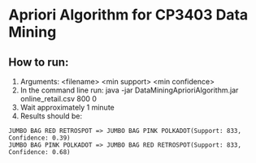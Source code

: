 # Apriori Algorithm for CP3403 Data Mining

## How to run:
1. Arguments: \<filename\> \<min support\> \<min confidence\>
2. In the command line run: java -jar DataMiningAprioriAlgorithm.jar online_retail.csv 800 0
3. Wait approximately 1 minute
4. Results should be:
```
JUMBO BAG RED RETROSPOT => JUMBO BAG PINK POLKADOT(Support: 833, Confidence: 0.39)
JUMBO BAG PINK POLKADOT => JUMBO BAG RED RETROSPOT(Support: 833, Confidence: 0.68)
```

